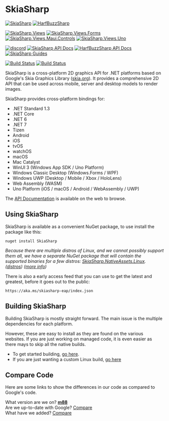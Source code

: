 # SkiaSharp

[![SkiaSharp](https://img.shields.io/nuget/vpre/SkiaSharp.svg?cacheSeconds=3600&label=SkiaSharp%20nuget)](https://www.nuget.org/packages/SkiaSharp)
[![HarfBuzzSharp](https://img.shields.io/nuget/vpre/HarfBuzzSharp.svg?cacheSeconds=3600&label=HarfBuzzSharp%20nuget)](https://www.nuget.org/packages/HarfBuzzSharp)

[![SkiaSharp.Views](https://img.shields.io/nuget/vpre/SkiaSharp.Views.svg?cacheSeconds=3600&label=SkiaSharp.Views%20nuget)](https://www.nuget.org/packages/SkiaSharp.Views)
[![SkiaSharp.Views.Forms](https://img.shields.io/nuget/vpre/SkiaSharp.Views.Forms.svg?cacheSeconds=3600&label=SkiaSharp.Views.Forms%20nuget)](https://www.nuget.org/packages/SkiaSharp.Views.Forms)
[![SkiaSharp.Views.Maui.Controls](https://img.shields.io/nuget/vpre/SkiaSharp.Views.Maui.Controls.svg?cacheSeconds=3600&label=SkiaSharp.Views.Maui.Controls%20nuget)](https://www.nuget.org/packages/SkiaSharp.Views.Maui.Controls)
[![SkiaSharp.Views.Uno](https://img.shields.io/nuget/vpre/SkiaSharp.Views.Uno.svg?cacheSeconds=3600&label=SkiaSharp.Views.Uno%20nuget)](https://www.nuget.org/packages/SkiaSharp.Views.Uno) 

[![discord](https://img.shields.io/badge/chat-.NET%20Discord-E60256.svg)](https://aka.ms/dotnet-discord)
[![SkiaSharp API Docs](https://img.shields.io/badge/docs-skiasharp-1faece.svg)](https://docs.microsoft.com/dotnet/api/SkiaSharp)
[![HarfBuzzSharp API Docs](https://img.shields.io/badge/docs-harfbuzzsharp-1faece.svg)](https://docs.microsoft.com/dotnet/api/SkiaSharp)
[![SkiaSharp Guides](https://img.shields.io/badge/docs-guides-1faece.svg)](https://docs.microsoft.com/xamarin/graphics-games/skiasharp/)

[![Build Status](https://dev.azure.com/devdiv/DevDiv/_apis/build/status/Xamarin/Components/SkiaSharp?branchName=main)](https://dev.azure.com/devdiv/DevDiv/_build/latest?definitionId=10789&branchName=main)
[![Build Status](https://dev.azure.com/xamarin/public/_apis/build/status/mono/SkiaSharp/SkiaSharp%20(Public)?branchName=main)](https://dev.azure.com/xamarin/public/_build/latest?definitionId=4&branchName=main)

SkiaSharp is a cross-platform 2D graphics API for .NET platforms based on Google's
Skia Graphics Library ([skia.org](https://skia.org/)). It provides a comprehensive 2D API that can
be used across mobile, server and desktop models to render images.

SkiaSharp provides cross-platform bindings for:

 - .NET Standard 1.3
 - .NET Core
 - .NET 6
 - .NET 7
 - Tizen
 - Android
 - iOS
 - tvOS
 - watchOS
 - macOS
 - Mac Catalyst
 - WinUI 3 (Windows App SDK / Uno Platform)
 - Windows Classic Desktop (Windows.Forms / WPF)
 - Windows UWP (Desktop / Mobile / Xbox / HoloLens)
 - Web Assembly (WASM)
 - Uno Platform (iOS / macOS / Android / WebAssembly / UWP)

The [API Documentation](https://docs.microsoft.com/en-us/dotnet/api/SkiaSharp/) is
available on the web to browse.

## Using SkiaSharp

SkiaSharp is available as a convenient NuGet package, to use install the package like this:

```
nuget install SkiaSharp
```

_Because there are multiple distros of Linux, and we cannot possibly support them all, we have a separate NuGet package that will contain the supported binaries for a few distros: [SkiaSharp.NativeAssets.Linux](https://www.nuget.org/packages/SkiaSharp.NativeAssets.Linux). ([distros](https://github.com/mono/SkiaSharp/issues/453)) ([more info](https://github.com/mono/SkiaSharp/issues/312))_

There is also a early access feed that you can use to get the latest and greatest, before it goes out to the public:

```
https://aka.ms/skiasharp-eap/index.json
```

## Building SkiaSharp

Building SkiaSharp is mostly straight forward. The main issue is the multiple dependencies for each platform.

However, these are easy to install as they are found on the various websites. If you are just working on managed code, it is even easier as there mays to skip all the native builds.

 - To get started building, [go here](https://github.com/mono/SkiaSharp/wiki/Building-SkiaSharp).
 - If you are just wanting a custom Linux build, [go here](https://github.com/mono/SkiaSharp/wiki/Building-on-Linux)

## Compare Code

Here are some links to show the differences in our code as compared to Google's code.

What version are we on? [**m88**](https://github.com/google/skia/tree/chrome/m88)  
Are we up-to-date with Google? [Compare](https://github.com/mono/skia/compare/xamarin-mobile-bindings...google:chrome/m88)  
What have we added? [Compare](https://github.com/google/skia/compare/chrome/m88...mono:xamarin-mobile-bindings)  
